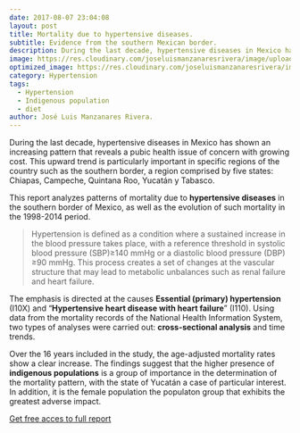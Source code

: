 ```yaml
---
date: 2017-08-07 23:04:08
layout: post
title: Mortality due to hypertensive diseases. 
subtitle: Evidence from the southern Mexican border. 
description: During the last decade, hypertensive diseases in Mexico has shown an increasing pattern that reveals a pubic health issue of concern with growing cost.
image: https://res.cloudinary.com/joseluismanzanaresrivera/image/upload/v1585364305/images_a0e0a5.jpg
optimized_image: https://res.cloudinary.com/joseluismanzanaresrivera/image/upload/v1585364305/images_a0e0a5.jpg
category: Hypertension 
tags:
  - Hypertension
  - Indigenous population
  - diet
author: José Luis Manzanares Rivera.
---
```




During the last decade, hypertensive diseases in Mexico has shown an increasing pattern that reveals a pubic health issue of concern with growing cost. This upward trend is particularly important in specific regions of the country such as the southern border, a region comprised by five states:  Chiapas, Campeche, Quintana Roo, Yucatán y Tabasco. 

This report analyzes patterns of mortality due to **hypertensive diseases** in the southern border of Mexico, as well as the evolution of such mortality in the 1998-2014 period. 


> Hypertension is defined as a condition where a sustained increase in the blood pressure takes place, with a reference threshold in systolic blood pressure (SBP)≥140 mmHg or a diastolic blood pressure (DBP) ≥90 mmHg. This process creates a set of changes at the vascular structure that may lead to metabolic unbalances such as renal failure and heart failure.


The emphasis is directed at the causes **Essential (primary) hypertension** (I10X) and “**Hypertensive heart disease with heart failure**” (I110). Using data from the mortality records of the National Health Information System, two types of analyses were carried out: **cross-sectional analysis** and time trends. 

Over the 16 years included in the study, the age-adjusted mortality rates show a clear increase. The findings suggest that the higher presence of **indigenous populations** is a group of importance in the determination of the mortality pattern, with the state of Yucatán a case of particular interest. 
In addition, it is the female population the populaton group that exhibits the greatest adverse impact.

[Get free acces to full report](https://www.scielosp.org/article/scol/2017.v13n4/647-662/)


